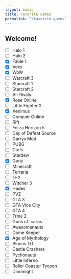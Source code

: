 ```yaml
---
layout: basic
title: Favorite Games
permalink: "/favorite-games"
---
```



## Welcome!
- [ ] Halo 1
- [ ] Halo 2
- [x] Fable 1
- [x] Vexx
- [x] WoW
- [ ] Warcraft 3
- [ ] Starcraft 1
- [ ] Starcraft 2
- [ ] Air Rivals
- [x] Rose Online
- [ ] Little Fighter 2
- [x] Xenimus
- [ ] Conquer Online
- [ ] Rift
- [ ] Forza Horizon 5
- [ ] Day of Defeat Source
- [ ] Garrys Mod
- [ ] PUBG
- [ ] Civ 5
- [ ] Stardew
- [x] Gunz
- [ ] Minecraft
- [ ] Terraria
- [ ] TF2
- [ ] Witcher 3
- [x] Hades
- [ ] PVZ
- [ ] GTA 3
- [ ] GTA Vice City
- [ ] GTA 4
- [ ] Trine 2
- [ ] Guns of Icarus
- [ ] Awesomenauts
- [ ] Dome Keeper
- [x] Age of Mythology
- [ ] Bloons TD
- [ ] Castle Crashers
- [ ] Pychonauts
- [ ] Little Inferno
- [ ] Roller Coaster Tycoon
- [ ] Dinomight
